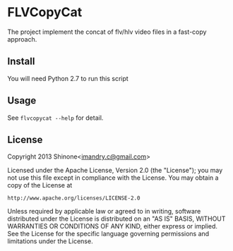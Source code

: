 FLVCopyCat
==========

The project implement the concat of flv/hlv video files in a fast-copy
approach.

Install
-------

You will need Python 2.7 to run this script

Usage
-----

See `flvcopycat --help` for detail.

License
-------

Copyright 2013 Shinone&lt;imandry.c@gmail.com&gt;

Licensed under the Apache License, Version 2.0 (the "License");
you may not use this file except in compliance with the License.
You may obtain a copy of the License at

    http://www.apache.org/licenses/LICENSE-2.0

Unless required by applicable law or agreed to in writing, software
distributed under the License is distributed on an "AS IS" BASIS,
WITHOUT WARRANTIES OR CONDITIONS OF ANY KIND, either express or implied.
See the License for the specific language governing permissions and 
limitations under the License.

